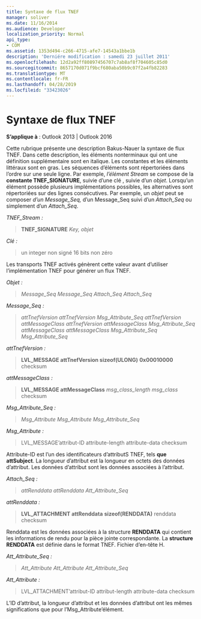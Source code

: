 ```yaml
---
title: Syntaxe de flux TNEF
manager: soliver
ms.date: 11/16/2014
ms.audience: Developer
localization_priority: Normal
api_type:
- COM
ms.assetid: 1353d494-c266-4715-afe7-14543a1bbe1b
description: 'Derniére modification : samedi 23 juillet 2011'
ms.openlocfilehash: 12d2a92ff80897456707c7ab8af8f704605c85d0
ms.sourcegitcommit: 8657170d071f9bcf680aba50b9c07f2a4fb82283
ms.translationtype: MT
ms.contentlocale: fr-FR
ms.lasthandoff: 04/28/2019
ms.locfileid: "33423026"
---
```

# <a name="tnef-stream-syntax"></a>Syntaxe de flux TNEF

  
  
**S’applique à** : Outlook 2013 | Outlook 2016 
  
Cette rubrique présente une description Bakus-Nauer la syntaxe de flux TNEF. Dans cette description, les éléments nonterminaux qui ont une définition supplémentaire sont en italique. Les constantes et les éléments littéraux sont en gras. Les séquences d’éléments sont répertoriées dans l’ordre sur une seule ligne. Par exemple, _l’élément Stream_ se compose de la **constante TNEF_SIGNATURE**, suivie d’une clé , suivie d’un  _objet_. Lorsqu’un élément possède plusieurs implémentations possibles, les alternatives sont répertoriées sur des lignes consécutives. Par exemple, un _objet_ peut se composer  _d’un Message_Seq,_ d’un Message_Seq suivi d’un _Attach_Seq_ ou simplement d’un _Attach_Seq_.
  
 _TNEF_Stream :_
  
> **TNEF_SIGNATURE** _Key,_ _objet_
    
 _Clé :_
  
> un integer non signé 16 bits non zéro
    
Les transports TNEF activés génèrent cette valeur avant d’utiliser l’implémentation TNEF pour générer un flux TNEF.
  
 _Objet :_
  
>  _Message_Seq Message_Seq Attach_Seq Attach_Seq_
    
 _Message_Seq :_
  
>  _attTnefVersion attTnefVersion Msg_Attribute_Seq attTnefVersion attMessageClass attTnefVersion attMessageClass Msg_Attribute_Seq attMessageClass attMessageClass Msg_Attribute_Seq Msg_Attribute_Seq_
    
 _attTnefVersion :_
  
> **LVL_MESSAGE attTnefVersion sizeof(ULONG)** **0x00010000** checksum 
    
 _attMessageClass :_
  
> **LVL_MESSAGE attMessageClass** _msg_class_length msg_class_ checksum 
    
 _Msg_Attribute_Seq :_
  
>  _Msg_Attribute Msg_Attribute Msg_Attribute_Seq_
    
 _Msg_Attribute :_
  
>  LVL_MESSAGE’attribut-ID attribute-length attribute-data checksum 
    
Attribute-ID est l’un des identificateurs d’attributS TNEF, tels **que attSubject**. La longueur d’attribut est la longueur en octets des données d’attribut. Les données d’attribut sont les données associées à l’attribut.
  
 _Attach_Seq :_
  
>  _attRenddata attRenddata Att_Attribute_Seq_
    
 _attRenddata :_
  
> **LVL_ATTACHMENT attRenddata** **sizeof(RENDDATA)** renddata checksum 
    
Renddata est les données associées à la structure **RENDDATA** qui contient les informations de rendu pour la pièce jointe correspondante. La **structure RENDDATA** est définie dans le format TNEF. Fichier d’en-tête H. 
  
 _Att_Attribute_Seq :_
  
>  _Att_Attribute Att_Attribute Att_Attribute_Seq_
    
 _Att_Attribute :_
  
>  LVL_ATTACHMENT’attribut-ID attribut-length attribute-data checksum 
    
L’ID d’attribut, la longueur d’attribut et les données d’attribut ont les mêmes significations que pour l’Msg_Attribute’élément.
  

